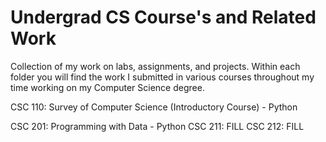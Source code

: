 # Undergrad CS Course's and Related Work
Collection of my work on labs, assignments, and projects. Within each folder you will find the work I submitted in various courses throughout my time working on my Computer Science degree.

CSC 110: Survey of Computer Science (Introductory Course) - Python

CSC 201: Programming with Data - Python
CSC 211: FILL
CSC 212: FILL
